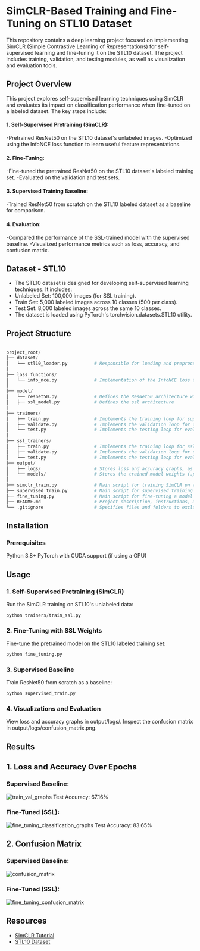 # SimCLR-Based Training and Fine-Tuning on STL10 Dataset
This repository contains a deep learning project focused on implementing SimCLR (Simple Contrastive Learning of Representations) for self-supervised learning and fine-tuning it on the STL10 dataset. The project includes training, validation, and testing modules, as well as visualization and evaluation tools.

## Project Overview

This project explores self-supervised learning techniques using SimCLR and evaluates its impact on classification performance when fine-tuned on a labeled dataset. The key steps include:

#### 1. Self-Supervised Pretraining (SimCLR):
-Pretrained ResNet50 on the STL10 dataset's unlabeled images.
-Optimized using the InfoNCE loss function to learn useful feature representations.

#### 2. Fine-Tuning:
-Fine-tuned the pretrained ResNet50 on the STL10 dataset's labeled training set.
-Evaluated on the validation and test sets.

#### 3. Supervised Training Baseline:
-Trained ResNet50 from scratch on the STL10 labeled dataset as a baseline for comparison.

#### 4. Evaluation:
-Compared the performance of the SSL-trained model with the supervised baseline.
-Visualized performance metrics such as loss, accuracy, and confusion matrix.

## Dataset - STL10

* The STL10 dataset is designed for developing self-supervised learning techniques. It includes:
* Unlabeled Set: 100,000 images (for SSL training).
* Train Set: 5,000 labeled images across 10 classes (500 per class).
* Test Set: 8,000 labeled images across the same 10 classes.
* The dataset is loaded using PyTorch's torchvision.datasets.STL10 utility.

## Project Structure

```python

project_root/
├── dataset/
│   └── stl10_loader.py          # Responsible for loading and preprocessing the STL10 dataset.
│
├── loss_functions/
│   └── info_nce.py              # Implementation of the InfoNCE loss function used in SimCLR.
│
├── model/
│   └── resnet50.py              # Defines the ResNet50 architecture with optional modifications (e.g., fine-tuning or custom classification head).
│   ├── ssl_model.py             # Defines the ssl architecture
|
├── trainers/
│   ├── train.py                 # Implements the training loop for supervised models.
│   ├── validate.py              # Implements the validation loop for calculating validation loss and accuracy.
│   └── test.py                  # Implements the testing loop for evaluating the model on the test dataset.
│
├── ssl_trainers/
│   ├── train.py                 # Implements the training loop for ssl models.
│   ├── validate.py              # Implements the validation loop for calculating validation loss and accuracy.
│   └── test.py                  # Implements the testing loop for evaluating the model on the test dataset.
├── output/
│   ├── logs/                    # Stores loss and accuracy graphs, as well as confusion matrix images.
│   └── models/                  # Stores the trained model weights (.pth files) for SimCLR and fine-tuning.
│
├── simclr_train.py              # Main script for training SimCLR on the STL10 unlabeled dataset.
├── supervised_train.py          # Main script for supervised training on the STL10 labeled dataset.
├── fine_tuning.py               # Main script for fine-tuning a model using SSL-pretrained weights.
├── README.md                    # Project description, instructions, and results.
└── .gitignore                   # Specifies files and folders to exclude from version control.

```


## Installation
### Prerequisites

Python 3.8+
PyTorch with CUDA support (if using a GPU)

## Usage 
### 1. Self-Supervised Pretraining (SimCLR)

Run the SimCLR training on STL10's unlabeled data:
```python
python trainers/train_ssl.py
```

### 2. Fine-Tuning with SSL Weights
Fine-tune the pretrained model on the STL10 labeled training set:
```python
python fine_tuning.py
```

### 3. Supervised Baseline
Train ResNet50 from scratch as a baseline:
```python
python supervised_train.py
 ```

### 4. Visualizations and Evaluation

View loss and accuracy graphs in output/logs/.
Inspect the confusion matrix in output/logs/confusion_matrix.png.

## Results

## 1. Loss and Accuracy Over Epochs

### Supervised Baseline:
![train_val_graphs](https://github.com/user-attachments/assets/9899d5bc-7a86-4a1d-9702-a739833e97cd)
Test Accuracy: 67.16%

### Fine-Tuned (SSL):
![fine_tuning_classification_graphs](https://github.com/user-attachments/assets/0fe6c2c5-f6f9-4b28-a919-c27c1fc43b9a)
Test Accuracy: 83.65%

## 2. Confusion Matrix

### Supervised Baseline:

![confusion_matrix](https://github.com/user-attachments/assets/212e41ba-1576-4e99-9645-36c7ea260215)

### Fine-Tuned (SSL):

![fine_tuning_confusion_matrix](https://github.com/user-attachments/assets/ad9c6432-e57a-4eb4-a1be-edf6e703e9d7)

## Resources
- [SimCLR Tutorial](https://uvadlc-notebooks.readthedocs.io/en/latest/tutorial_notebooks/tutorial17/SimCLR.html)
- [STL10 Dataset](https://www.kaggle.com/datasets/jessicali9530/stl10?resource=download)
